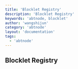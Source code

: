 ```yaml
---
title: 'Blocklet Registry'
description: 'Blocklet Registry'
keywords: 'abtnode, blocklet'
author: 'wangshijun'
category: 'abtnode'
layout: 'documentation'
tags:
  - 'abtnode'
---
```


## Blocklet Registry
